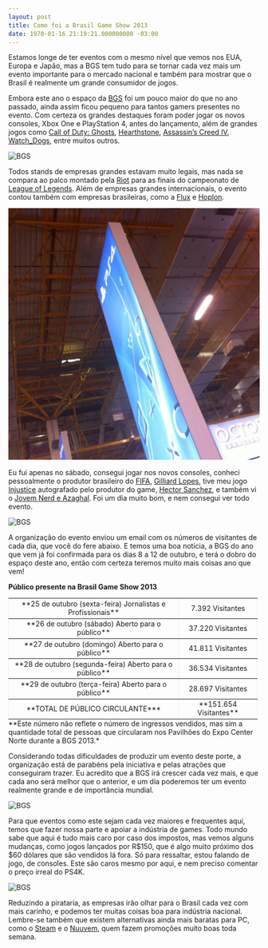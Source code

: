 ```yaml
---
layout: post
title: Como foi a Brasil Game Show 2013
date: 1970-01-16 21:19:21.000000000 -03:00
---
```


Estamos longe de ter eventos com o mesmo nível que vemos nos EUA, Europa e Japão, mas a BGS tem tudo para se tornar cada vez mais um evento importante para o mercado nacional e também para mostrar que o Brasil é realmente um grande consumidor de jogos.

Embora este ano o espaço da [BGS](http://www.brasilgameshow.com.br/ "BGS") foi um pouco maior do que no ano passado, ainda assim ficou pequeno para tantos gamers presentes no evento. Com certeza os grandes destaques foram poder jogar os novos consoles, Xbox One e PlayStation 4, antes do lançamento, além de grandes jogos como [Call of Duty: Ghosts](http://www.callofduty.com/ghosts "Cod Ghosts"), [Hearthstone](http://us.battle.net/hearthstone/pt/ "Hearthstone"), [Assassin’s Creed IV](http://assassinscreed.ubi.com/pt-br/home/index.aspx "Black Flag"), [Watch_Dogs](http://watchdogs.ubi.com/watchdogs/pt-BR/home/index.aspx "Watch_Dogs"), entre muitos outros.

![](../content/images/2013/11/2013-10-26-11.15.45-1024x764.jpg "BGS")

Todos stands de empresas grandes estavam muito legais, mas nada se compara ao palco montado pela [Riot](http://www.riotgames.com/ "Riot") para as finais do campeonato de [League of Legends](http://www.riotgames.com/ "LoL"). Além de empresas grandes internacionais, o evento contou também com empresas brasileiras, como a [Flux](http://www.fluxgamestudio.com/ "Flux") e [Hoplon](http://www.hoplon.com/ "Hoplon").

![](../content/images/2013/11/2013-10-26-11.27.23-1024x1024.jpg "BGS")

Eu fui apenas no sábado, consegui jogar nos novos consoles, conheci pessoalmente o produtor brasileiro do [FIFA](http://www.easports.com/fifa/fifa14/ "FIFA"), [Gilliard Lopes](https://twitter.com/grunglopes "Gilliard"), tive meu jogo [Injustice](http://www.injustice.com/en "Injustice") autografado pelo produtor do game, [Hector Sanchez](https://twitter.com/hecterrific "Hector"), e também vi o [Jovem Nerd e Azaghal](http://jovemnerd.ig.com.br/ "JN"). Foi um dia muito bom, e nem consegui ver todo evento.

![](../content/images/2013/11/2013-10-26-12.38.45-1024x764.jpg "BGS")

A organização do evento enviou um email com os números de visitantes de cada dia, que você do fere abaixo. E temos uma boa notícia, a BGS do ano que vem já foi confirmada para os dias 8 a 12 de outubro, e terá o dobro do espaço deste ano, então com certeza teremos muito mais coisas ano que vem!

<span style="-webkit-text-size-adjust: auto; background-color: rgba(255, 255, 255, 0);">**Público presente na Brasil Game Show 2013**</span>

<table border="1" cellpadding="0" cellspacing="0" style="margin: 0px; padding: 0px; border: none; width: 500px;"><tbody><tr><td><div style="text-align: center;">**25 de outubro (sexta-feira)  
 Jornalistas e Profissionais**</div></td><td style="text-align: center;"><span style="-webkit-text-size-adjust: auto; background-color: rgba(255, 255, 255, 0);"> 7.392 Visitantes</span></td></tr><tr><td style="text-align: center;">**26 de outubro (sábado)  
 Aberto para o público**</td><td style="text-align: center;"><span style="-webkit-text-size-adjust: auto; background-color: rgba(255, 255, 255, 0);">37.220 Visitantes</span></td></tr><tr><td style="text-align: center;">**27 de outubro (domingo)  
 Aberto para o público**</td><td style="text-align: center;"><span style="-webkit-text-size-adjust: auto; background-color: rgba(255, 255, 255, 0);">41.811 Visitantes</span></td></tr><tr><td style="text-align: center;">**28 de outubro (segunda-feira)  
 Aberto para o público**</td><td style="text-align: center;"><span style="-webkit-text-size-adjust: auto; background-color: rgba(255, 255, 255, 0);">36.534 Visitantes</span></td></tr><tr><td style="text-align: center;">**29 de outubro (terça-feira)  
 Aberto para o público**</td><td style="text-align: center;"><span style="-webkit-text-size-adjust: auto; background-color: rgba(255, 255, 255, 0);">28.697 Visitantes</span></td></tr><tr><td style="text-align: center;">**TOTAL DE PÚBLICO CIRCULANTE***</td><td style="text-align: center;">**151.654 Visitantes**</td></tr></tbody></table><span style="-webkit-text-size-adjust: auto; background-color: rgba(255, 255, 255, 0);">**Este número não reflete o número de ingressos vendidos, mas sim a quantidade total de pessoas que circularam nos Pavilhões do Expo Center Norte durante a BGS 2013.*</span>

Considerando todas dificuldades de produzir um evento deste porte, a organização está de parabéns pela iniciativa e pelas atrações que conseguiram trazer. Eu acredito que a BGS irá crescer cada vez mais, e que cada ano será melhor que o anterior, e um dia poderemos ter um evento realmente grande e de importância mundial.

![](../content/images/2013/11/2013-10-26-12.21.29-1024x764.jpg "BGS")

Para que eventos como este sejam cada vez maiores e frequentes aqui, temos que fazer nossa parte e apoiar a indústria de games. Todo mundo sabe que aqui é tudo mais caro por caso dos impostos, mas vemos alguns mudanças, como jogos lançados por R$150, que é algo muito próximo dos $60 dólares que são vendidos lá fora. Só para ressaltar, estou falando de jogo, de consoles. Este são caros mesmo por aqui, e nem preciso comentar o preço irreal do PS4K.

![](../content/images/2013/11/2013-10-26-13.04.44-1024x764.jpg "BGS")

Reduzindo a pirataria, as empresas irão olhar para o Brasil cada vez com mais carinho, e podemos ter muitas coisas boa para indústria nacional. Lembre-se também que existem alternativas ainda mais baratas para PC, como o [Steam](http://store.steampowered.com/ "Steam") e o [Nuuvem](http://www.nuuvem.com.br/ "Nuuvem"), quem fazem promoções muito boas toda semana.

 


